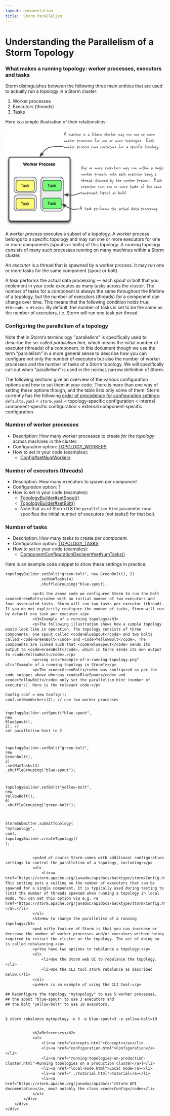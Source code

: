 ```yaml
---
layout: documentation
title:  Storm Parallelism
---
```


<!--Content Begin-->
<div class="content">
	<div class="container-fluid">
    	<div class="row">
        	<div class="col-md-12">
            	<h1 class="page-title">Understanding the Parallelism of a Storm Topology</h1>
                <h3>What makes a running topology: worker processes, executors and tasks</h3>
                <p>Storm distinguishes between the following three main entities that are used to actually run a topology in a Storm cluster:</p>
                <ol>
                    <li>Worker processes</li>
                    <li>Executors (threads)</li>
                    <li>Tasks</li>
                </ol>
                <p>Here is a simple illustration of their relationships:</p>
                <p><img src="relationships-worker-processes-executors-tasks.png" alt="The relationships of worker processes, executors (threads) and tasks in Storm"></p>
                <p>A <em>worker process</em> executes a subset of a topology. A worker process belongs to a specific topology and may run one or more executors for one or more components (spouts or bolts) of this topology. A running topology consists of many such processes running on many machines within a Storm cluster.</p>
                <p>An <em>executor</em> is a thread that is spawned by a worker process. It may run one or more tasks for the same component (spout or bolt).</p>
                <p>A <em>task</em> performs the actual data processing — each spout or bolt that you implement in your code executes as many tasks across the cluster. The number of tasks for a component is always the same throughout the lifetime of a topology, but the number of executors (threads) for a component can change over time. This means that the following condition holds true: <code>#threads ≤ #tasks</code>. By default, the number of tasks is set to be the same as the number of executors, i.e. Storm will run one task per thread.</p>
                <h3>Configuring the parallelism of a topology</h3>
                <p>Note that in Storm’s terminology "parallelism" is specifically used to describe the so-called <em>parallelism hint</em>, which means the initial number of executor (threads) of a component. In this document though we use the term "parallelism" in a more general sense to describe how you can configure not only the number of executors but also the number of worker processes and the number of tasks of a Storm topology. We will specifically call out when "parallelism" is used in the normal, narrow definition of Storm.</p>
                <p>The following sections give an overview of the various configuration options and how to set them in your code. There is more than one way of setting these options though, and the table lists only some of them. Storm currently has the following <a href="Configuration.html">order of precedence for configuration settings</a>: <code>defaults.yaml</code> &lt; <code>storm.yaml</code> &lt; topology-specific configuration &lt; internal component-specific configuration &lt; external component-specific configuration.</p>
                <h3>Number of worker processes</h3>
                <ul>
                    <li>Description: How many worker processes to create <em>for the topology</em> across machines in the cluster.</li>
                    <li>Configuration option: <a href="https://storm.apache.org/javadoc/apidocs/backtype/storm/Config.html#TOPOLOGY_WORKERS">TOPOLOGY_WORKERS</a></li>
                    <li>How to set in your code (examples):
                        <ul>
                            <li><a href="https://storm.apache.org/javadoc/apidocs/backtype/storm/Config.html">Config#setNumWorkers</a></li>
                        </ul>
                    </li>
                </ul>
                <h3>Number of executors (threads)</h3>
                <ul>
                    <li>Description: How many executors to spawn <em>per component</em>.</li>
                    <li>Configuration option: ?</li>
                    <li>How to set in your code (examples):
                        <ul>
                            <li><a href="https://storm.apache.org/javadoc/apidocs/backtype/storm/topology/TopologyBuilder.html">TopologyBuilder#setSpout()</a></li>
                            <li><a href="https://storm.apache.org/javadoc/apidocs/backtype/storm/topology/TopologyBuilder.html">TopologyBuilder#setBolt()</a></li>
                            <li>Note that as of Storm 0.8 the <code>parallelism_hint</code> parameter now specifies the initial number of executors (not tasks!) for that bolt.</li>
                        </ul>
                    </li>
                </ul>
                <h3>Number of tasks</h3>
                <ul>
                    <li>Description: How many tasks to create <em>per component</em>.</li>
                    <li>Configuration option: <a href="https://storm.apache.org/javadoc/apidocs/backtype/storm/Config.html#TOPOLOGY_TASKS">TOPOLOGY_TASKS</a></li>
                    <li>How to set in your code (examples):
                        <ul>
                            <li><a href="https://storm.apache.org/javadoc/apidocs/backtype/storm/topology/ComponentConfigurationDeclarer.html">ComponentConfigurationDeclarer#setNumTasks()</a></li>
                        </ul>
                    </li>
                </ul>
                <p>Here is an example code snippet to show these settings in practice:</p>

<div class="highlight"><pre><code class="language-java" data-lang="java"><span class="n">topologyBuilder</span><span class="o">.</span><span class="na">setBolt</span><span class="o">(</span><span class="s">"green-bolt"</span><span class="o">,</span> <span class="k">new</span> <span class="nf">GreenBolt</span><span class="o">(),</span> <span class="mi">2</span><span class="o">)</span>
               <span class="o">.</span><span class="na">setNumTasks</span><span class="o">(</span><span class="mi">4</span><span class="o">)</span>
               <span class="o">.</span><span class="na">shuffleGrouping</span><span class="o">(</span><span class="err">"</span><span class="n">blue</span><span class="o">-</span><span class="n">spout</span><span class="o">);</span>
</code></pre></div>

                <p>In the above code we configured Storm to run the bolt <code>GreenBolt</code> with an initial number of two executors and four associated tasks. Storm will run two tasks per executor (thread). If you do not explicitly configure the number of tasks, Storm will run by default one task per executor.</p>
                <h3>Example of a running topology</h3>
                <p>The following illustration shows how a simple topology would look like in operation. The topology consists of three components: one spout called <code>BlueSpout</code> and two bolts called <code>GreenBolt</code> and <code>YellowBolt</code>. The components are linked such that <code>BlueSpout</code> sends its output to <code>GreenBolt</code>, which in turns sends its own output to <code>YellowBolt</code>.</p>
                <p><img src="example-of-a-running-topology.png" alt="Example of a running topology in Storm"></p>
                <p>The <code>GreenBolt</code> was configured as per the code snippet above whereas <code>BlueSpout</code> and <code>YellowBolt</code> only set the parallelism hint (number of executors). Here is the relevant code:</p>
<div class="highlight"><pre><code class="language-java" data-lang="java"><span class="n">Config</span> <span class="n">conf</span> <span class="o">=</span> <span class="k">new</span> <span class="nf">Config</span><span class="o">();</span>
<span class="n">conf</span><span class="o">.</span><span class="na">setNumWorkers</span><span class="o">(</span><span class="mi">2</span><span class="o">);</span> <span class="c1">// use two worker processes</span>

<span class="n">topologyBuilder</span><span class="o">.</span><span class="na">setSpout</span><span class="o">(</span><span class="s">"blue-spout"</span><span class="o">,</span> <span class="k">new</span> <span class="nf">BlueSpout</span><span class="o">(),</span> <span class="mi">2</span><span class="o">);</span> <span class="c1">// set parallelism hint to 2</span>

<span class="n">topologyBuilder</span><span class="o">.</span><span class="na">setBolt</span><span class="o">(</span><span class="s">"green-bolt"</span><span class="o">,</span> <span class="k">new</span> <span class="nf">GreenBolt</span><span class="o">(),</span> <span class="mi">2</span><span class="o">)</span>
               <span class="o">.</span><span class="na">setNumTasks</span><span class="o">(</span><span class="mi">4</span><span class="o">)</span>
               <span class="o">.</span><span class="na">shuffleGrouping</span><span class="o">(</span><span class="s">"blue-spout"</span><span class="o">);</span>

<span class="n">topologyBuilder</span><span class="o">.</span><span class="na">setBolt</span><span class="o">(</span><span class="s">"yellow-bolt"</span><span class="o">,</span> <span class="k">new</span> <span class="nf">YellowBolt</span><span class="o">(),</span> <span class="mi">6</span><span class="o">)</span>
               <span class="o">.</span><span class="na">shuffleGrouping</span><span class="o">(</span><span class="s">"green-bolt"</span><span class="o">);</span>

<span class="n">StormSubmitter</span><span class="o">.</span><span class="na">submitTopology</span><span class="o">(</span>
        <span class="s">"mytopology"</span><span class="o">,</span>
        <span class="n">conf</span><span class="o">,</span>
        <span class="n">topologyBuilder</span><span class="o">.</span><span class="na">createTopology</span><span class="o">()</span>
    <span class="o">);</span>
</code></pre></div>

                <p>And of course Storm comes with additional configuration settings to control the parallelism of a topology, including:</p>
                <ul>
                    <li><a href="https://storm.apache.org/javadoc/apidocs/backtype/storm/Config.html#TOPOLOGY_MAX_TASK_PARALLELISM">TOPOLOGY_MAX_TASK_PARALLELISM</a>: This setting puts a ceiling on the number of executors that can be spawned for a single component. It is typically used during testing to limit the number of threads spawned when running a topology in local mode. You can set this option via e.g. <a href="https://storm.apache.org/javadoc/apidocs/backtype/storm/Config.html#setMaxTaskParallelism(int)">Config#setMaxTaskParallelism()</a>.</li>
                </ul>
                <h3>How to change the parallelism of a running topology</h3>
                <p>A nifty feature of Storm is that you can increase or decrease the number of worker processes and/or executors without being required to restart the cluster or the topology. The act of doing so is called rebalancing.</p>
                <p>You have two options to rebalance a topology:</p>
                <ol>
                    <li>Use the Storm web UI to rebalance the topology.</li>
                    <li>Use the CLI tool storm rebalance as described below.</li>
                </ol>
                <p>Here is an example of using the CLI tool:</p>
<div class="highlight"><pre><code class="language-text" data-lang="text">## Reconfigure the topology "mytopology" to use 5 worker processes,
## the spout "blue-spout" to use 3 executors and
## the bolt "yellow-bolt" to use 10 executors.

$ storm rebalance mytopology -n 5 -e blue-spout=3 -e yellow-bolt=10
</code></pre></div>

                <h2>References</h2>
                <ul>
                    <li><a href="concepts.html">Concepts</a></li>
                    <li><a href="configuration.html">Configuration</a></li>
                    <li><a href="running-topologies-on-production-cluster.html">Running topologies on a production cluster</a>]</li>
                    <li><a href="local-mode.html">Local mode</a></li>
                    <li><a href="../tutorial.html">Tutorial</a></li>
                    <li><a href="https://storm.apache.org/javadoc/apidocs/">Storm API documentation</a>, most notably the class <code>Config</code></li>
                </ul>
            </div>
        </div>
    </div>
</div>
<!--Content End-->
